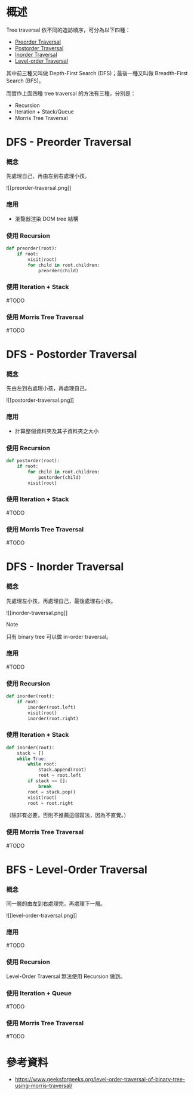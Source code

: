 # 概述

Tree traversal 依不同的造訪順序，可分為以下四種：

- [Preorder Traversal](<#DFS - Preorder Traversal>)
- [Postorder Traversal](<#DFS - Postorder Traversal>)
- [Inorder Traversal](<#DFS - Inorder Traversal>)
- [Level-order Traversal](<#BFS - Level-Order Traversal>)

其中前三種又叫做 Depth-First Search (DFS)；最後一種又叫做 Breadth-First Search (BFS)。

而實作上面四種 tree traversal 的方法有三種，分別是：

- Recursion
- Iteration + Stack/Queue
- Morris Tree Traversal

# DFS - Preorder Traversal

### 概念

先處理自己，再由左到右處理小孩。

![[preorder-traversal.png]]

### 應用

- 瀏覽器渲染 DOM tree 結構

### 使用 Recursion

```Python
def preorder(root):
    if root:
        visit(root)
        for child in root.children:
            preorder(child)
```

### 使用 Iteration + Stack

#TODO

### 使用 Morris Tree Traversal

#TODO

# DFS - Postorder Traversal

### 概念

先由左到右處理小孩，再處理自己。

![[postorder-traversal.png]]

### 應用

- 計算整個資料夾及其子資料夾之大小

### 使用 Recursion

```Python
def postorder(root):
    if root:
        for child in root.children:
            postorder(child)
        visit(root)
```

### 使用 Iteration + Stack

#TODO

### 使用 Morris Tree Traversal

#TODO

# DFS - Inorder Traversal

### 概念

先處理左小孩，再處理自己，最後處理右小孩。

![[inorder-traversal.png]]

>[!Note]
>只有 binary tree 可以做 in-order traversal。

### 應用

#TODO

### 使用 Recursion

```Python
def inorder(root):
    if root:
        inorder(root.left)
        visit(root)
        inorder(root.right)
```

### 使用 Iteration + Stack

```Python
def inorder(root):
    stack = []
    while True:
        while root:
            stack.append(root)
            root = root.left
        if stack == []:
            break
        root = stack.pop()
        visit(root)
        root = root.right
```

（除非有必要，否則不推薦這個寫法，因為不直覺。）

### 使用 Morris Tree Traversal

#TODO

# BFS - Level-Order Traversal

### 概念

同一層的由左到右處理完，再處理下一層。

![[level-order-traversal.png]]

### 應用

#TODO

### 使用 Recursion

Level-Order Traversal 無法使用 Recursion 做到。

### 使用 Iteration + Queue

#TODO

### 使用 Morris Tree Traversal

#TODO

# 參考資料

- <https://www.geeksforgeeks.org/level-order-traversal-of-binary-tree-using-morris-traversal/>
